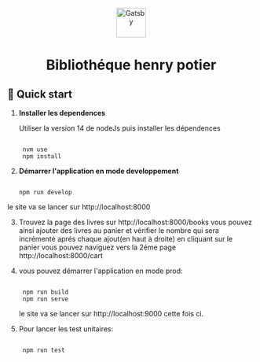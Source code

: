 <p align="center">
  <a href="https://www.gatsbyjs.com/?utm_source=starter&utm_medium=readme&utm_campaign=minimal-starter">
    <img alt="Gatsby" src="https://www.gatsbyjs.com/Gatsby-Monogram.svg" width="60" />
  </a>
</p>
<h1 align="center">
 Bibliothéque henry potier
</h1>

## 🚀 Quick start

1.  **Installer les dependences**

    Utiliser la version 14 de nodeJs puis installer les dépendences

    ```shell

     nvm use
     npm install

    ```

2.  **Démarrer l'application en mode developpement**

    ```shell

    npm run develop
    ```

le site va se lancer sur http://localhost:8000

3.  Trouvez la page des livres sur http://localhost:8000/books
    vous pouvez ainsi ajouter des livres au panier et vérifier le nombre qui sera incrémenté aprés chaque ajout(en haut à droite)
    en cliquant sur le panier vous pouvez naviguez vers la 2éme page http://localhost:8000/cart
4.  vous pouvez démarrer l'application en mode prod:

    ```shell

     npm run build
     npm run serve
    ```

    le site va se lancer sur http://localhost:9000 cette fois ci.

5.  Pour lancer les test unitaires:

    ```shell

     npm run test

    ```
